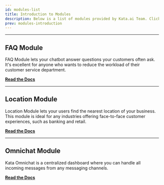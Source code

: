 ```yaml
---
id: modules-list
title: Introduction to Modules
description: Below is a list of modules provided by Kata.ai Team. Click to read a detailed documentation and setup guide.
prev: modules-introduction
---
```


---

## FAQ Module

FAQ Module lets your chatbot answer questions your customers often ask. It's excellent for anyone who wants to reduce the workload of their customer service department.

[**Read the Docs**](/modules/module-list/faq)

---

## Location Module

Location Module lets your users find the nearest location of your business. This module is ideal for any industries offering face-to-face customer experiences, such as banking and retail.

[**Read the Docs**](/modules/module-list/location)

---

## Omnichat Module

Kata Omnichat is a centralized dashboard where you can handle all incoming messages from any messaging channels.

[**Read the Docs**](/modules/module-list/omnichat)
